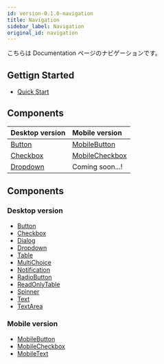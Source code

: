 ```yaml
---
id: version-0.1.0-navigation
title: Navigation
sidebar_label: Navigation
original_id: navigation
---
```


こちらは Documentation ページのナビゲーションです。

## Gettign Started
- [Quick Start](../getting-started/quick-start)

## Components

| Desktop version | Mobile version |
| :--- | :--- |
| [Button](../components/desktop/button) | [MobileButton](../components/mobile/mobile-button) |
| [Checkbox](../components/desktop/checkbox) | [MobileCheckbox](../components/mobile/mobile-checkbox) |
| [Dropdown](../components/desktop/dropdown) | Coming soon...! |

## Components
### Desktop version
- [Button](../components/desktop/button)
- [Checkbox](../components/desktop/checkbox)
- [Dialog](../components/desktop/dialog)
- [Dropdown](../components/desktop/dropdown)
- [Table](../components/desktop/table)
- [MultiChoice](../components/desktop/multichoice)
- [Notification](../components/desktop/notification)
- [RadioButton](../components/desktop/radio-button)
- [ReadOnlyTable](../components/desktop/readonly-table)
- [Spinner](../components/desktop/spinner)
- [Text](../components/desktop/text)
- [TextArea](../components/desktop/textarea)

### Mobile version
- [MobileButton](../components/mobile/mobile-button)
- [MobileCheckbox](../components/mobile/mobile-checkbox)
- [MobileText](../components/mobile/mobile-text)
